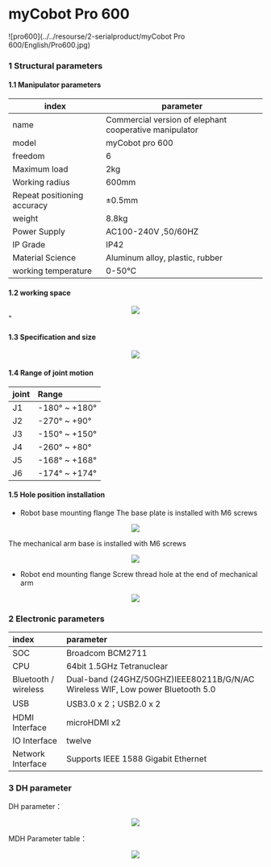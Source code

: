 # myCobot Pro 600

![pro600](../../resourse/2-serialproduct/myCobot Pro 600/English/Pro600.jpg)



### 1 Structural parameters

#### 1.1 Manipulator parameters

| index                       | parameter                                              |
| --------------------------- | ------------------------------------------------------ |
| name                        | Commercial version of elephant cooperative manipulator |
| model                       | myCobot pro 600                                        |
| freedom                     | 6                                                      |
| Maximum load                | 2kg                                                    |
| Working radius              | 600mm                                                  |
| Repeat positioning accuracy | ±0.5mm                                                 |
| weight                      | 8.8kg                                                  |
| Power Supply                | AC100-240V ,50/60HZ                                    |
| IP Grade                    | IP42                                                   |
| Material Science            | Aluminum alloy, plastic, rubber                        |
| working temperature         | 0-50℃                                                  |

#### 1.2 working space

<div align=center><img src="..\..\resourse\2-serialproduct\myCobot Pro 600\English\图片36.jpg"></div>"

#### 1.3 Specification and size

<div align=center><img src="../../resourse/2-serialproduct/myCobot Pro 600/Chinese/Pro 600 产品尺寸图.png"></div>

#### 1.4 Range of joint motion

| joint | Range          |
| :---- | :------------- |
| J1    | -180° ~ +180°  |
| J2    | -270°  ~ +90°  |
| J3    | -150°  ~ +150° |
| J4    | -260°  ~ +80°  |
| J5    | -168°  ~ +168° |
| J6    | -174°  ~ +174° |


#### 1.5 Hole position installation

- Robot base mounting flange
  The base plate is installed with M6 screws

<div align=center><img src="../../resourse/2-serialproduct/myCobot Pro 600/English/图片32.jpg"></div>

The mechanical arm base is installed with M6 screws

<div align=center><img src="../../resourse/2-serialproduct/myCobot Pro 600/English/图片33.jpg"></div>

- Robot end mounting flange
  Screw thread hole at the end of mechanical arm

<div align=center><img src="../../resourse/2-serialproduct/myCobot Pro 600/English/图片38.jpg"></div>


### 2 Electronic parameters

| index                | parameter                                                    |
| :------------------- | :----------------------------------------------------------- |
| SOC                  | Broadcom BCM2711                                             |
| CPU                  | 64bit 1.5GHz Tetranuclear                                    |
| Bluetooth / wireless | Dual-band (24GHZ/50GHZ)IEEE80211B/G/N/AC Wireless WIF, Low power Bluetooth 5.0 |
| USB                  | USB3.0 x 2；USB2.0 x 2                                       |
| HDMI Interface       | microHDMI x2                                                 |
| IO Interface         | twelve                                                       |
| Network Interface    | Supports IEEE 1588 Gigabit Ethernet                          |

### 3 DH parameter


DH parameter：

<div align=center><img src="../../resourse/2-serialproduct/myCobot Pro 600/English/DH参数图.png"></div>

MDH Parameter table：

<div align=center><img src="../../resourse/2-serialproduct/myCobot Pro 600/English/MDH参数.png"></div>

